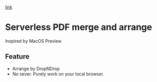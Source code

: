 [link](https://ynynl.github.io/severless-pdf-merge/)
# Serverless PDF merge and arrange

Inspired by MacOS Preview

## Feature

* Arrange by DropNDrop
* No sever. Purely work on your local browser.
